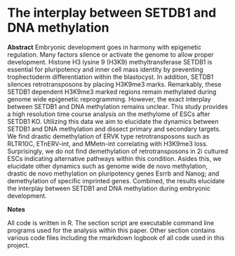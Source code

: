 # The interplay between SETDB1 and DNA methylation

**Abstract**
Embryonic development goes in harmony with epigenetic regulation. Many factors silence or activate the genome to allow proper development. Histone H3 lysine 9 (H3K9) methyltransferase SETDB1 is essential for pluripotency and inner cell mass identity by preventing trophectoderm differentiation within the blastocyst. In addition, SETDB1 silences retrotransposons by placing H3K9me3 marks. Remarkably, these SETDB1 dependent H3K9me3 marked regions remain methylated during genome wide epigenetic reprogramming. However, the exact interplay between SETDB1 and DNA methylation remains unclear. This study provides a high resolution time course analysis on the methylome of ESCs after SETDB1 KO. Utilizing this data we aim to elucidate the dynamics between SETDB1 and DNA methylation and dissect primary and secondary targets. We find drastic demethylation of ERVK type retrotransposons such as RLTR10C, ETnERV-int, and MMetn-int correlating with H3K9me3 loss. Surprisingly, we do not find demethylation of retrotransposons in 2i cultured ESCs indicating alternative pathways within this condition. Asides this, we elucidate other dynamics such as genome wide de novo methylation, drastic de novo methylation on pluripotency genes Esrrb and Nanog; and demethylation of specific imprinted genes. Combined, the results elucidate the interplay between SETDB1 and DNA methylation during embryonic development.

**Notes**

All code is written in R. The section script are executable command line programs used for the analysis within this paper. Other section contains various code files including the rmarkdown logbook of all code used in this project.

